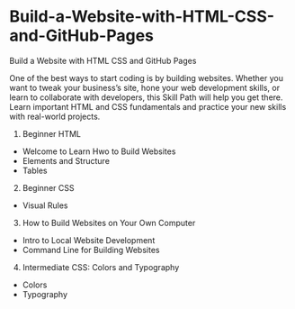 # Build-a-Website-with-HTML-CSS-and-GitHub-Pages
Build a Website with HTML CSS and GitHub Pages

One of the best ways to start coding is by building websites. Whether you want to tweak your business’s site, hone your web development skills, or learn to collaborate with developers, this Skill Path will help you get there. Learn important HTML and CSS fundamentals and practice your new skills with real-world projects.

1. Beginner HTML
  - Welcome to Learn Hwo to Build Websites
  - Elements and Structure
  - Tables
2. Beginner CSS
  - Visual Rules
3. How to Build Websites on Your Own Computer
  - Intro to Local Website Development
  - Command Line for Building Websites
4. Intermediate CSS: Colors and Typography
  - Colors
  - Typography
